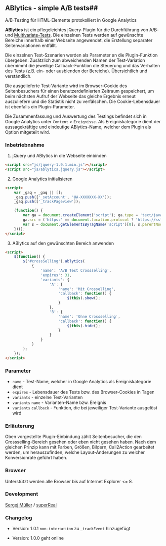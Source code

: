 ## ABlytics - simple A/B tests##
A/B-Testing für HTML-Elemente protokolliert in Google Analytics


**ABlytics** ist ein pflegeleichtes jQuery-Plugin für die Durchführung von A/B- und [Multivariate-Tests](http://de.wikipedia.org/wiki/Multivariate_Verfahren). Die einzelnen Tests werden auf gewünschte Bereiche innerhalb einer Webseite angewendet, die Erstellung separater Seitenvariationen entfällt.

Die einzelnen Test-Szenarien werden als Parameter an die Plugin-Funktion übergeben: Zusätzlich zum abweichenden Namen der Test-Variation übernimmt die jeweilige Callback-Funktion die Steuerung und das Verhalten des Tests (z.B. ein- oder ausblenden der Bereiche). Übersichtlich und verständlich.

Die ausgelieferte Test-Variante wird im Browser-Cookie des Seitenbesuchers für einen benutzerdefinierten Zeitraum gespeichert, um beim nächsten Aufruf der Webseite das gleiche Ergebnis erneut auszuliefern und die Statistik nicht zu verfälschen. Die Cookie-Lebensdauer ist ebenfalls ein Plugin-Parameter.

Die Zusammenfassung und Auswertung des Testings befindet sich in Google Analytics unter ```Content``` > ```Ereignisse```. Als Ereigniskategorie dient der aussagekräftige und eindeutige ABlytics-Name, welcher dem Plugin als Option mitgeteilt wird.


### Inbetriebnahme

1. jQuery und ABlytics in die Webseite einbinden

```html
<script src="js/jquery-1.9.1.min.js"></script>
<script src="js/ablytics.jquery.js"></script>
```

2. Google Analytics initialisieren

```html
<script>
	var _gaq = _gaq || [];
	_gaq.push(['_setAccount', 'UA-XXXXXXX-XX']);
	_gaq.push(['_trackPageview']);

	(function() {
		var ga = document.createElement('script'); ga.type = 'text/javascript'; ga.async = true;
		ga.src = ('https:' == document.location.protocol ? 'https://ssl' : 'http://www') + '.google-analytics.com/ga.js';
		var s = document.getElementsByTagName('script')[0]; s.parentNode.insertBefore(ga, s);
	})();
</script>
```

3. ABlytics auf den gewünschten Bereich anwenden

```html
<script>
	$(function() {
		$('#crossSelling').ablytics(
			{
				'name': 'A/B Test Crossselling',
				'expires': 31,
				'variants': {
					'A': {
						'name': 'Mit Crosselling',
						'callback': function() {
							$(this).show();
						}
					},
					'B': {
						'name': 'Ohne Crossselling',
						'callback': function() {
							$(this).hide();
						}
					}
				}
			}
		);
	});
</script>
```

### Parameter
- ```name``` - Test-Name, welcher in Google Analytics als Ereigniskategorie dient
- ```expires``` - Lebensdauer des Tests bzw. des Browser-Cookies in Tagen
- ```variants``` - einzelne Test-Varianten
- ```variants``` ```name``` - Varianten-Name bzw. Ereignis
- ```variants``` ```callback``` - Funktion, die bei jeweiliger Test-Variante ausgelöst wird


### Erläuterung
Oben vorgestellte Plugin-Einbindung zählt Seitenbesucher, die den Crossselling-Bereich gesehen oder eben nicht gesehen haben. Nach dem gleichen Prinzip kann mit Farben, Größen, Bildern, Call2Action gearbeitet werden, um herauszufinden, welche Layout-Änderungen zu welcher Konversionrate geführt haben.


### Browser
Unterstützt werden alle Browser bis auf Internet Explorer <= 8.


### Development
[Sergej Müller](https://github.com/sergejmueller) / [superReal](http://superreal.de)


### Changelog

- Version: 1.0.1
```non-interaction``` zu ```_trackEvent``` hinzugefügt

- Version: 1.0.0 geht online